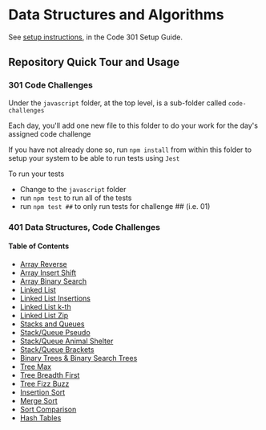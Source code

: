 # Data Structures and Algorithms

See [setup instructions](https://codefellows.github.io/setup-guide/code-301/3-code-challenges), in the Code 301 Setup Guide.

## Repository Quick Tour and Usage

### 301 Code Challenges

Under the `javascript` folder, at the top level, is a sub-folder called `code-challenges`

Each day, you'll add one new file to this folder to do your work for the day's assigned code challenge

If you have not already done so, run `npm install` from within this folder to setup your system to be able to run tests using `Jest`

To run your tests

- Change to the `javascript` folder
- run `npm test` to run all of the tests
- run `npm test ##` to only run tests for challenge ## (i.e. 01)

### 401 Data Structures, Code Challenges

#### Table of Contents

- [Array Reverse](./python/docs/array_reverse/README.md)
- [Array Insert Shift](./python/docs/array_insert_shift/README.md)
- [Array Binary Search](./python/docs/array_binary_search/README.md)
- [Linked List](./python/docs/linked_list/README.md)
- [Linked List Insertions](./python/docs/linked_list_insertions/README.md)
- [Linked List k-th](./python/docs/linked_list_kth/README.md)
- [Linked List Zip](./python/docs/linked_list_zip/README.md)
- [Stacks and Queues](./python/docs/stack_and_queue/README.md)
- [Stack/Queue Pseudo](./python/docs/stack_queue_pseudo/README.md)
- [Stack/Queue Animal Shelter](./python/docs/stack_queue_animal_shelter/README.md)
- [Stack/Queue Brackets](./python/docs/stack_queue_brackets/README.md)
- [Binary Trees & Binary Search Trees](./python/docs/trees/README.md)
- [Tree Max](./python/docs/tree_max/README.md)
- [Tree Breadth First](./python/docs/tree_breadth_first/README.md)
- [Tree Fizz Buzz](./python/docs/tree_fizz_buzz/README.md)
- [Insertion Sort](./sorting/insertion/README.md)
- [Merge Sort](./sorting/merge/README.md)
- [Sort Comparison](./sorting/sort_comparison/README.md)
- [Hash Tables](./python/docs/hashtable/README.md)
